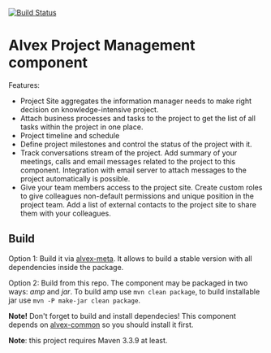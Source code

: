[![Build Status](https://travis-ci.org/ITDSystems/alvex-project-management.svg?branch=master)](https://travis-ci.org/ITDSystems/alvex-project-management)

Alvex Project Management component
========================

Features:
* Project Site aggregates the information manager needs to make right decision on knowledge-intensive project.
* Attach business processes and tasks to the project to get the list of all tasks within the project in one place.
* Project timeline and schedule
* Define project milestones and control the status of the project with it.
* Track conversations stream of the project. Add summary of your meetings, calls and email messages related to the project to this component. Integration with email server to attach messages to the project automatically is possible.
* Give your team members access to the project site. Create custom roles to give colleagues non-default permissions and unique position in the project team. Add a list of external contacts to the project site to share them with your colleagues.

Build
-----
Option 1:
Build it via [alvex-meta](https://github.com/ITDSystems/alvex-meta). It allows to build a stable version with all dependencies inside the package.

Option 2:
Build from this repo. The component may be packaged in two ways: *amp* and *jar*.
To build amp use `mvn clean package`, to build installable jar use `mvn -P make-jar clean package`.

**Note!**
Don't forget to build and install dependecies! This component depends on [alvex-common](https://github.com/ITDSystems/alvex-common) so you should install it first.

**Note**: this project requires Maven 3.3.9 at least.
